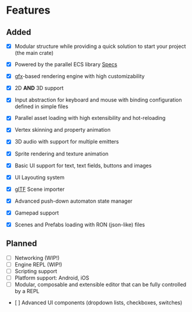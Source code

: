 # Features

## Added

* [x] Modular structure while providing a quick solution to start your project (the main crate)
* [x] Powered by the parallel ECS library [Specs]
* [x] [gfx]-based rendering engine with high customizability
* [x] 2D **AND** 3D support
* [x] Input abstraction for keyboard and mouse with binding configuration defined in simple files
* [x] Parallel asset loading with high extensibility and hot-reloading
* [x] Vertex skinning and property animation
* [x] 3D audio with support for multiple emitters
* [x] Sprite rendering and texture animation
* [x] Basic UI support for text, text fields, buttons and images
* [x] UI Layouting system
* [x] [glTF] Scene importer
* [x] Advanced push-down automaton state manager
* [x] Gamepad support
* [x] Scenes and Prefabs loading with RON (json-like) files


## Planned

* [ ] Networking (WIP!)
* [ ] Engine REPL (WIP!)
* [ ] Scripting support
* [ ] Platform support: Android, iOS
* [ ] Modular, composable and extensible editor that can be fully controlled by a REPL
* [ ] Advanced UI components (dropdown lists, checkboxes, switches)

[Specs]: https://github.com/slide-rs/specs
[gfx]: https://github.com/gfx-rs/gfx
[glTF]: https://www.khronos.org/gltf/
